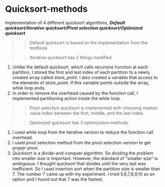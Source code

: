 # Quicksort-methods

Implementation of 4 different quicksort algorithms, 
***Default quicksort/Iterative quicksort/Pivot selection quicksort/Optimized quicksort***


>>Default quicksort is based on the implementation from the textbook

>>Iterative quicksort has 2 things modified.
  1.	Unlike the default quicksort, which calls recursive function at each partition, I stored the first and last index of each partition to a newly created array called store_point. I also created a variable that access to the elements of store_point. If this variable points outside the array, while loop ends. 
  2.	In order to remove the overhead caused by the function call, I implemented partitioning action inside the while loop. 

>>Pivot selection quicksort is implemented with choosing median value index between the first, middle, and the last index. 

>>Optimized quicksort has 3 optimization methods.
  1.	I used while loop from the iterative version to reduce the function call overhead. 
  2.	I used pivot selection method from the pivot selection version to get proper pivot.
  3.	Quicksort is a divide-and-conquer algorithm. So dividing the problem into smaller size is important. However, the standard of “smaller size” is ambiguous. I thought quicksort that divides until the very last was inefficient. So I used insertion sort when the partition size is smaller than 7. The number 7 came up with my experiment. I tried 5,6,7,8,9,10 as an option and I found out that 7 was the fastest. 
